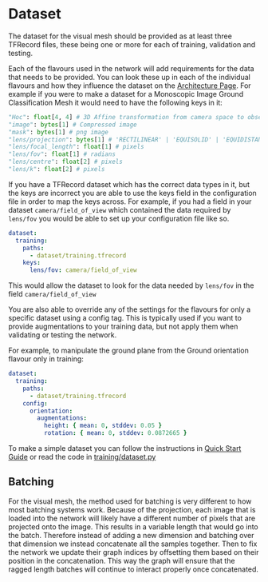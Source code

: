 # Dataset
The dataset for the visual mesh should be provided as at least three TFRecord files, these being one or more for each of training, validation and testing.

Each of the flavours used in the network will add requirements for the data that needs to be provided.
You can look these up in each of the individual flavours and how they influence the dataset on the [Architecture Page](./architecture.md).
For example if you were to make a dataset for a Monoscopic Image Ground Classification Mesh it would need to have the following keys in it:

```python
"Hoc": float[4, 4] # 3D Affine transformation from camera space to observation space
"image": bytes[1] # Compressed image
"mask": bytes[1] # png image
"lens/projection": bytes[1] # 'RECTILINEAR' | 'EQUISOLID' | 'EQUIDISTANT'
"lens/focal_length": float[1] # pixels
"lens/fov": float[1] # radians
"lens/centre": float[2] # pixels
"lens/k": float[2] # pixels
```

If you have a TFRecord dataset which has the correct data types in it, but the keys are incorrect you are able to use the keys field in the configuration file in order to map the keys across.
For example, if you had a field in your dataset `camera/field_of_view` which contained the data required by `lens/fov` you would be able to set up your configuration file like so.
```yaml
dataset:
  training:
    paths:
      - dataset/training.tfrecord
    keys:
      lens/fov: camera/field_of_view
```
This would allow the dataset to look for the data needed by `lens/fov` in the field `camera/field_of_view`

You are also able to override any of the settings for the flavours for only a specific dataset using a config tag.
This is typically used if you want to provide augmentations to your training data, but not apply them when validating or testing the network.

For example, to manipulate the ground plane from the Ground orientation flavour only in training:

```yaml
dataset:
  training:
    paths:
      - dataset/training.tfrecord
    config:
      orientation:
        augmentations:
          height: { mean: 0, stddev: 0.05 }
          rotation: { mean: 0, stddev: 0.0872665 }
```

To make a simple dataset you can follow the instructions in [Quick Start Guide](readme/quickstart.md) or read the code in [training/dataset.py](training/dataset.py)

## Batching
For the visual mesh, the method used for batching is very different to how most batching systems work.
Because of the projection, each image that is loaded into the network will likely have a different number of pixels that are projected onto the image.
This results in a variable length that would go into the batch.
Therefore instead of adding a new dimension and batching over that dimension we instead concatenate all the samples together.
Then to fix the network we update their graph indices by offsetting them based on their position in the concatenation.
This way the graph will ensure that the ragged length batches will continue to interact properly once concatenated.
